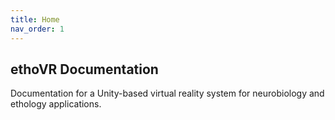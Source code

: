 ```yaml
---
title: Home
nav_order: 1
---
```


## ethoVR Documentation

Documentation for a Unity-based virtual reality system for neurobiology and ethology applications.
